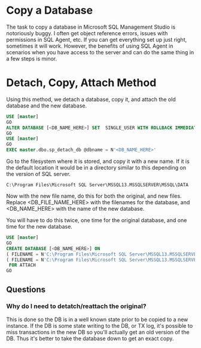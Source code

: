 # Copy a Database

The task to copy a database in Microsoft SQL Management Studio is notoriously buggy.  I often get object reference errors, issues with permissions in SQL Agent, etc.  If you can get everything set up just right, sometimes it will work.  However, the benefits of using SQL Agent in scenarios when you have access to the server and can do the same thing in a few steps is minor.

# Detach, Copy, Attach Method

Using this method, we detach a database, copy it, and attach the old database and the new database.

```SQL
USE [master]
GO
ALTER DATABASE [<DB_NAME_HERE>] SET  SINGLE_USER WITH ROLLBACK IMMEDIATE
GO
USE [master]
GO
EXEC master.dbo.sp_detach_db @dbname = N'<DB_NAME_HERE>'
```

Go to the filesystem where it is stored, and copy it with a new name.  If it is the default location it would be in a directory similar to this depending on the version of SQL server.

```
C:\Program Files\Microsoft SQL Server\MSSQL13.MSSQLSERVER\MSSQL\DATA
```

Now with the new file name, do this for both the original, and new files.  Replace <DB_FILE_NAME_HERE> with the filenames for the database, and <DB_NAME_HERE> with the name of the new database.

You will have to do this twice, one time for the original database, and one time for the new database.

```SQL
USE [master]
GO
CREATE DATABASE [<DB_NAME_HERE>] ON 
( FILENAME = N'C:\Program Files\Microsoft SQL Server\MSSQL13.MSSQLSERVER\MSSQL\DATA\<DB_FILE_NAME_HERE>.mdf' ),
( FILENAME = N'C:\Program Files\Microsoft SQL Server\MSSQL13.MSSQLSERVER\MSSQL\DATA\<DB_FILE_NAME_HERE>.ldf' )
 FOR ATTACH
GO
```
## Questions
### Why do I need to detatch/reattach the original?

This is done so the DB is in a well known state prior to be copied to a new instance.  If the DB is some state writing to the DB, or TX log, it's possible to miss transactions in the new DB so you'll actually get an old version of the DB.  Thus it's better to take the database down to get an exact copy.
